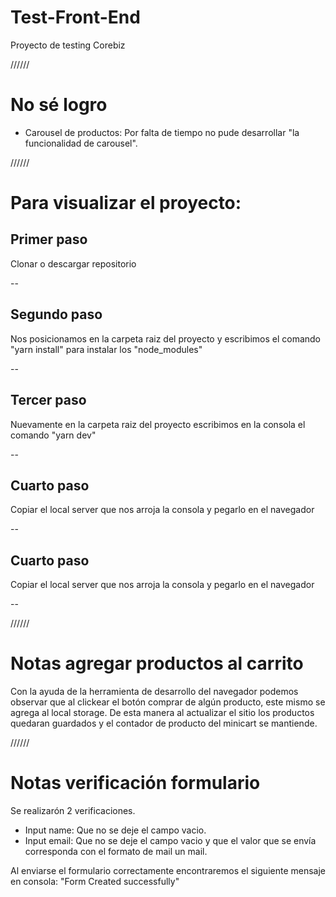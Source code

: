 # Test-Front-End

Proyecto de testing Corebiz

//////

# No sé logro

- Carousel de productos: Por falta de tiempo no pude desarrollar "la funcionalidad de carousel".

//////

# Para visualizar el proyecto:

## Primer paso
Clonar o descargar repositorio

--

## Segundo paso
Nos posicionamos en la carpeta raiz del proyecto y escribimos el comando "yarn install" para instalar los "node_modules"

--

## Tercer paso
Nuevamente en la carpeta raiz del proyecto escribimos en la consola el comando "yarn dev"

--

## Cuarto paso
Copiar el local server que nos arroja la consola y pegarlo en el navegador

--

## Cuarto paso
Copiar el local server que nos arroja la consola y pegarlo en el navegador

--

//////

# Notas agregar productos al carrito

Con la ayuda de la herramienta de desarrollo del navegador podemos observar que al clickear el botón comprar de algún producto, este mismo se agrega al local storage.
De esta manera al actualizar el sitio los productos quedaran guardados y el contador de producto del minicart se mantiende.

//////

# Notas verificación formulario

Se realizarón 2 verificaciones.

- Input name: Que no se deje el campo vacio.
- Input email: Que no se deje el campo vacio y que el valor que se envía corresponda con el formato de mail un mail.

Al enviarse el formulario correctamente encontraremos el siguiente mensaje en consola: "Form Created successfully"

